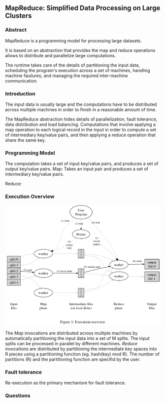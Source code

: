 ## MapReduce: Simplified Data Processing on Large Clusters

### Abstract
MapReduce is a programming model for processing large datasets.

It is based on an abstraction that provides the map and reduce operations allows to distribute and parallelize large computations.


The runtime takes care of the details of partitioning the input data, scheduling the program's execution across a set of machines, handling machine fauilures, and managing the required inter-machine communication.


### Introduction
The input data is usually large and the computations have to be distributed across multiple machines in order to finish in a reasonable amount of time.

The MapReduce abstraction hides details of parallelization, fault tolerance, data distribution and load balancing. Computations that involve applying a map operation to each logical record in the input in order to compute a set of intermediary key/value pairs, and then applying a reduce operation that share the same key. 


### Programming Model
The computation takes a set of input key/value pairs, and produces a set of output key/value pairs. 
Map: Takes an input pair and produces a set of intermediary key/value pairs.

Reduce: 


### Execution Overview
 ![Overview](images/mapreduce-execution.png)

The _Map_ invocations are distributed across multiple machines by automatically partitioning the input data into a set of M splits. The input splits can be processed in parallel by different machines. _Reduce_ invocations are distributed by partitioning the intermediate key spaces into R pieces using a partitioning function (eg. hash(key) mod R). The number of partitions (R) and the partitioning function are specifid by the user.


### Fault tolerance
Re-execution as the primary mechanism for fault tolerance.

### Questions
